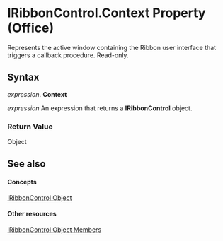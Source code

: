 
# IRibbonControl.Context Property (Office)

Represents the active window containing the Ribbon user interface that triggers a callback procedure. Read-only.


## Syntax

 _expression_. **Context**

 _expression_ An expression that returns a **IRibbonControl** object.


### Return Value

Object


## See also


#### Concepts


[IRibbonControl Object](63aef709-e1d3-b1a6-76af-b568ad0e69ae.md)
#### Other resources


[IRibbonControl Object Members](396d85dc-ddd5-8985-0830-22ee5b1579dc.md)
